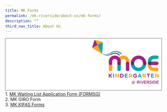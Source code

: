 ```yaml
---
title: MK Forms
permalink: /mk-riverside/about-us/mk-forms/
description: ""
third_nav_title: About Us
---
```

![](/images/mk@riverside_logo.png)
<br>1. <a target="blank" href="https://www.form.gov.sg/63d32599b9029d0011b3ebbf"> MK Waiting List Application Form (FORMSG)</a>
<br>2. MK GIRO Form
<br>3. <a target="blank" href="https://www.ecda.gov.sg/parents/subsidies-financial-assistance#KIFAS">MK KIFAS Forms</a>